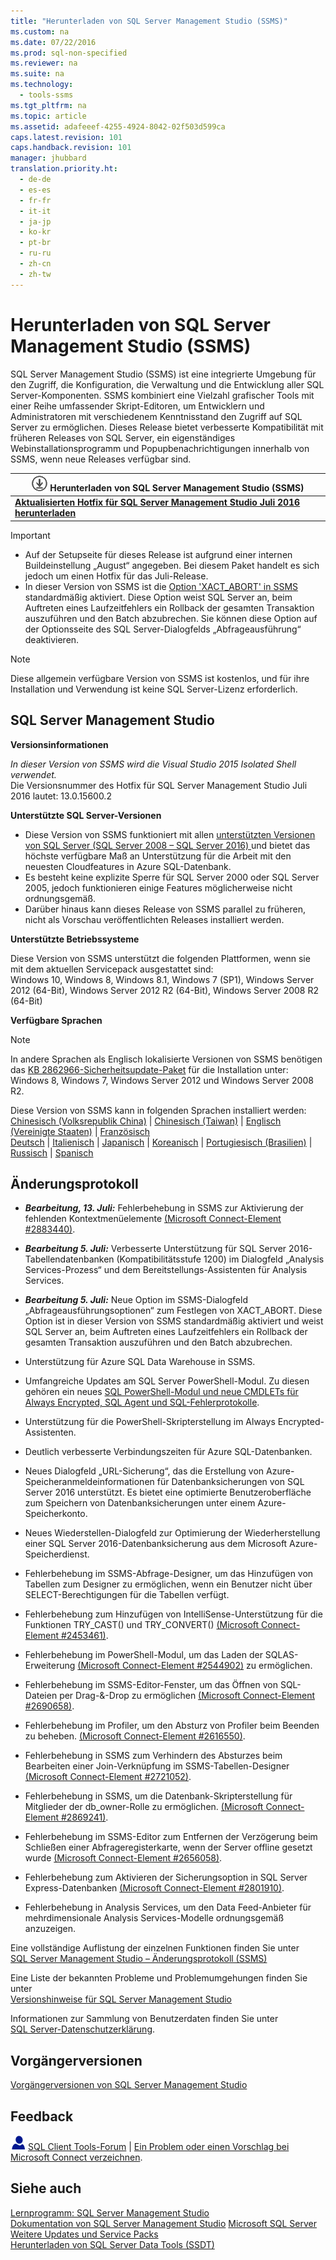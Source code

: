 ```yaml
---
title: "Herunterladen von SQL Server Management Studio (SSMS)"
ms.custom: na
ms.date: 07/22/2016
ms.prod: sql-non-specified
ms.reviewer: na
ms.suite: na
ms.technology: 
  - tools-ssms
ms.tgt_pltfrm: na
ms.topic: article
ms.assetid: adafeeef-4255-4924-8042-02f503d599ca
caps.latest.revision: 101
caps.handback.revision: 101
manager: jhubbard
translation.priority.ht: 
  - de-de
  - es-es
  - fr-fr
  - it-it
  - ja-jp
  - ko-kr
  - pt-br
  - ru-ru
  - zh-cn
  - zh-tw
---
```

# Herunterladen von SQL Server Management Studio (SSMS)
SQL Server Management Studio (SSMS) ist eine integrierte Umgebung für den Zugriff, die Konfiguration, die Verwaltung und die Entwicklung aller SQL Server-Komponenten. SSMS kombiniert eine Vielzahl grafischer Tools mit einer Reihe umfassender Skript-Editoren, um Entwicklern und Administratoren mit verschiedenem Kenntnisstand den Zugriff auf SQL Server zu ermöglichen. Dieses Release bietet verbesserte Kompatibilität mit früheren Releases von SQL Server, ein eigenständiges Webinstallationsprogramm und Popupbenachrichtigungen innerhalb von SSMS, wenn neue Releases verfügbar sind.  
     
| ![Download verfügbar ist](../content/media/download.png) Herunterladen von SQL Server Management Studio (SSMS)  |  
|---|  
|**[Aktualisierten Hotfix für SQL Server Management Studio Juli 2016 herunterladen](http://go.microsoft.com/fwlink/?LinkID=822301)**|  

> [!IMPORTANT]
> * Auf der Setupseite für dieses Release ist aufgrund einer internen Buildeinstellung „August“ angegeben. Bei diesem Paket handelt es sich jedoch um einen Hotfix für das Juli-Release.  
> * In dieser Version von SSMS ist die [Option 'XACT_ABORT' in SSMS](https://msdn.microsoft.com/library/ms188792.aspx#Anchor_1) standardmäßig aktiviert. Diese Option weist SQL Server an, beim Auftreten eines Laufzeitfehlers ein Rollback der gesamten Transaktion auszuführen und den Batch abzubrechen. Sie können diese Option auf der Optionsseite des SQL Server-Dialogfelds „Abfrageausführung“ deaktivieren.

> [!NOTE]  
> Diese allgemein verfügbare Version von SSMS ist kostenlos, und für ihre Installation und Verwendung ist keine SQL Server-Lizenz erforderlich.  

 
## SQL Server Management Studio   
**Versionsinformationen**  
  
*In dieser Version von SSMS wird die Visual Studio 2015 Isolated Shell verwendet.*   
Die Versionsnummer des Hotfix für SQL Server Management Studio Juli 2016 lautet: 13.0.15600.2
  
**Unterstützte SQL Server-Versionen**  
  
* Diese Version von SSMS funktioniert mit allen [unterstützten Versionen von SQL Server (SQL Server 2008 – SQL Server 2016) ](https://support.microsoft.com/en-us/lifecycle?C2=1044) und bietet das höchste verfügbare Maß an Unterstützung für die Arbeit mit den neuesten Cloudfeatures in Azure SQL-Datenbank.  
* Es besteht keine explizite Sperre für SQL Server 2000 oder SQL Server 2005, jedoch funktionieren einige Features möglicherweise nicht ordnungsgemäß.  
* Darüber hinaus kann dieses Release von SSMS parallel zu früheren, nicht als Vorschau veröffentlichten Releases installiert werden.  
  
**Unterstützte Betriebssysteme**  
  
Diese Version von SSMS unterstützt die folgenden Plattformen, wenn sie mit dem aktuellen Servicepack ausgestattet sind:   
 Windows 10, Windows 8, Windows 8.1, Windows 7 (SP1), Windows Server 2012 (64-Bit), Windows Server 2012 R2 (64-Bit), Windows Server 2008 R2 (64-Bit)  
   
 **Verfügbare Sprachen**  
> [!NOTE]  
> In andere Sprachen als Englisch lokalisierte Versionen von SSMS benötigen das [KB 2862966-Sicherheitsupdate-Paket](https://support.microsoft.com/en-us/kb/2862966) für die Installation unter: Windows 8, Windows 7, Windows Server 2012 und Windows Server 2008 R2. 
  
 Diese Version von SSMS kann in folgenden Sprachen installiert werden:  
[Chinesisch (Volksrepublik China)](http://go.microsoft.com/fwlink/?LinkID=822301&clcid=0x804) | [Chinesisch (Taiwan)](http://go.microsoft.com/fwlink/?LinkID=822301&clcid=0x404) | [Englisch (Vereinigte Staaten)](http://go.microsoft.com/fwlink/?LinkID=822301&clcid=0x409) | [Französisch](http://go.microsoft.com/fwlink/?LinkID=822301&clcid=0x40c)  
[Deutsch](http://go.microsoft.com/fwlink/?LinkID=822301&clcid=0x407) | [Italienisch](http://go.microsoft.com/fwlink/?LinkID=822301&clcid=0x410) | [Japanisch](http://go.microsoft.com/fwlink/?LinkID=822301&clcid=0x411) | [Koreanisch](http://go.microsoft.com/fwlink/?LinkID=822301&clcid=0x412) | [Portugiesisch (Brasilien)](http://go.microsoft.com/fwlink/?LinkID=822301&clcid=0x416) | [Russisch](http://go.microsoft.com/fwlink/?LinkID=822301&clcid=0x419) | [Spanisch](http://go.microsoft.com/fwlink/?LinkID=822301&clcid=0x40a)  

 
## Änderungsprotokoll  
* ***Bearbeitung, 13. Juli:*** Fehlerbehebung in SSMS zur Aktivierung der fehlenden Kontextmenüelemente [(Microsoft Connect-Element #2883440)](https://connect.microsoft.com/SQLServer/feedback/details/2883440/lost-table-design-and-edit-top-n-rows-in-tables-context-menu).
* ***Bearbeitung 5. Juli:*** Verbesserte Unterstützung für SQL Server 2016-Tabellendatenbanken (Kompatibilitätsstufe 1200) im Dialogfeld „Analysis Services-Prozess“ und dem Bereitstellungs-Assistenten für Analysis Services.

* ***Bearbeitung 5. Juli:*** Neue Option im SSMS-Dialogfeld „Abfrageausführungsoptionen“ zum Festlegen von XACT_ABORT. Diese Option ist in dieser Version von SSMS standardmäßig aktiviert und weist SQL Server an, beim Auftreten eines Laufzeitfehlers ein Rollback der gesamten Transaktion auszuführen und den Batch abzubrechen.

* Unterstützung für Azure SQL Data Warehouse in SSMS.

* Umfangreiche Updates am SQL Server PowerShell-Modul. Zu diesen gehören ein neues [SQL PowerShell-Modul und neue CMDLETs für Always Encrypted, SQL Agent und SQL-Fehlerprotokolle](https://blogs.technet.microsoft.com/dataplatforminsider/2016/06/30/sql-powershell-july-2016-update).

* Unterstützung für die PowerShell-Skripterstellung im Always Encrypted-Assistenten.

* Deutlich verbesserte Verbindungszeiten für Azure SQL-Datenbanken.

* Neues Dialogfeld „URL-Sicherung“, das die Erstellung von Azure-Speicheranmeldeinformationen für Datenbanksicherungen von SQL Server 2016 unterstützt. Es bietet eine optimierte Benutzeroberfläche zum Speichern von Datenbanksicherungen unter einem Azure-Speicherkonto.
 
* Neues Wiederstellen-Dialogfeld zur Optimierung der Wiederherstellung einer SQL Server 2016-Datenbanksicherung aus dem Microsoft Azure-Speicherdienst. 

* Fehlerbehebung im SSMS-Abfrage-Designer, um das Hinzufügen von Tabellen zum Designer zu ermöglichen, wenn ein Benutzer nicht über SELECT-Berechtigungen für die Tabellen verfügt.

* Fehlerbehebung zum Hinzufügen von IntelliSense-Unterstützung für die Funktionen TRY_CAST() und TRY_CONVERT() [(Microsoft Connect-Element #2453461)](https://connect.microsoft.com/SQLServer/feedback/details/2453461/sql-server-2012-issue-with-try-cast).

* Fehlerbehebung im PowerShell-Modul, um das Laden der SQLAS-Erweiterung [(Microsoft Connect-Element #2544902)](https://connect.microsoft.com/SQLServer/feedback/details/2544902/ssms-march-2016-refresh-sqlps-failed-to-load-the-sqlas-extension) zu ermöglichen.

* Fehlerbehebung im SSMS-Editor-Fenster, um das Öffnen von SQL-Dateien per Drag-&-Drop zu ermöglichen [(Microsoft Connect-Element #2690658)](https://connect.microsoft.com/SQLServer/feedback/details/2690658/cannot-drag-sql-files-into-management-studios).

* Fehlerbehebung im Profiler, um den Absturz von Profiler beim Beenden zu beheben. [(Microsoft Connect-Element #2616550)](https://connect.microsoft.com/SQLServer/feedback/details/2616550/sql-server-2016-rc2-profiler-version-13-0-1300-275-wont-close-after-trace-is-started-even-after-trace-is-stopped).

* Fehlerbehebung in SSMS zum Verhindern des Absturzes beim Bearbeiten einer Join-Verknüpfung im SSMS-Tabellen-Designer [(Microsoft Connect-Element #2721052)](https://connect.microsoft.com/SQLServer/feedback/details/2721052/ssms-view-design-mode-right-click-on-join-crashes-ssms).

* Fehlerbehebung in SSMS, um die Datenbank-Skripterstellung für Mitglieder der db_owner-Rolle zu ermöglichen. [(Microsoft Connect-Element #2869241)](https://connect.microsoft.com/SQLServer/feedback/details/2869241/error-with-script-database-as-create-to-in-ssms-2008r2-and-ssms-2016-june).

* Fehlerbehebung im SSMS-Editor zum Entfernen der Verzögerung beim Schließen einer Abfrageregisterkarte, wenn der Server offline gesetzt wurde [(Microsoft Connect-Element #2656058)](https://connect.microsoft.com/SQLServer/feedback/details/2656058/ssms-2014-2016-query-tab-takes-significantly-longer-to-close-if-the-instance-it-was-connected-to-is-now-offline).

* Fehlerbehebung zum Aktivieren der Sicherungsoption in SQL Server Express-Datenbanken [(Microsoft Connect-Element #2801910)](https://connect.microsoft.com/SQLServer/feedback/details/2801910/ssms-2016-backup-option-not-appearing-in-tasks).

* Fehlerbehebung in Analysis Services, um den Data Feed-Anbieter für mehrdimensionale Analysis Services-Modelle ordnungsgemäß anzuzeigen.

Eine vollständige Auflistung der einzelnen Funktionen finden Sie unter   
                [SQL Server Management Studio – Änderungsprotokoll &#40;SSMS&#41;](../content/SQL-Server-Management-Studio---Changelog--SSMS-.md)  
  
Eine Liste der bekannten Probleme und Problemumgehungen finden Sie unter   
                [Versionshinweise für SQL Server Management Studio](../content/SQL-Server-Management-Studio----Release-Notes.md)  
  
Informationen zur Sammlung von Benutzerdaten finden Sie unter   
                [SQL Server-Datenschutzerklärung](http://www.microsoft.com/privacystatement/en-us/SQLServer/Default.aspx).  
  
## Vorgängerversionen  
[Vorgängerversionen von SQL Server Management Studio](../content/Previous-SQL-Server-Management-Studio-Releases.md)  
  
## Feedback  
  
![needhelp_person_icon](../content/media/needhelp_person_icon.png) [SQL Client Tools-Forum](https://social.msdn.microsoft.com/Forums/en-US/home?forum=sqltools) |  [Ein Problem oder einen Vorschlag bei Microsoft Connect verzeichnen](https://connect.microsoft.com/SQLServer/Feedback).  
  
## Siehe auch  
[Lernprogramm: SQL Server Management Studio](assetId:///d2bade70-07cf-4d94-b5d2-88aecb538ed1)  
[Dokumentation von SQL Server Management Studio](https://msdn.microsoft.com/library/hh213248(v=sql.130).aspx)  
[Microsoft SQL Server](https://msdn.microsoft.com/library/bb545450.aspx)  
[Weitere Updates und Service Packs](https://technet.microsoft.com/sqlserver/ff803383.aspx)  
[Herunterladen von SQL Server Data Tools (SSDT)](../content/Download-SQL-Server-Data-Tools--SSDT-.md)  
